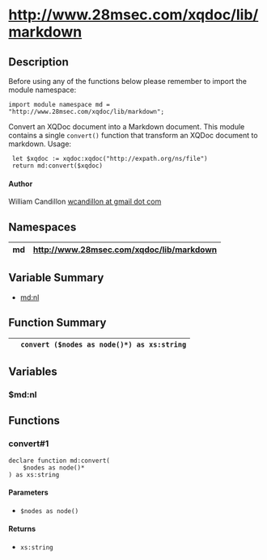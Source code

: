 # http://www.28msec.com/xqdoc/lib/markdown
## Description
Before using any of the functions below please remember to import the module namespace:

    import module namespace md = "http://www.28msec.com/xqdoc/lib/markdown";
 Convert an XQDoc document into a Markdown document.
 This module contains a single `convert()` function
 that transform an XQDoc document to markdown.
 Usage:
 
    
     let $xqdoc := xqdoc:xqdoc("http://expath.org/ns/file")
     return md:convert($xqdoc)
     

#### Author
William Candillon [wcandillon at gmail dot com](# "Title")
## Namespaces


| md | http://www.28msec.com/xqdoc/lib/markdown |
| ---- | ---- |
## Variable Summary

* [md:nl](#md:nl "Title")

## Function Summary


|  | `convert ($nodes as node()*) as xs:string` |
| ---- | ---- |
## Variables
### $md:nl

## Functions
### convert#1

    declare function md:convert(
        $nodes as node()*
    ) as xs:string

#### Parameters

* `$nodes as node()`

#### Returns

* `xs:string`


